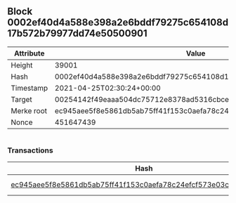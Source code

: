 ## Block 0002ef40d4a588e398a2e6bddf79275c654108d17b572b79977dd74e50500901

Attribute | Value
--- | ---
Height | 39001
Hash | 0002ef40d4a588e398a2e6bddf79275c654108d17b572b79977dd74e50500901
Timestamp | 2021-04-25T02:30:24+00:00
Target | 00254142f49eaaa504dc75712e8378ad5316cbcead634704b3734b6271167cc4
Merke root | ec945aee5f8e5861db5ab75ff41f153c0aefa78c24efcf573e03c9bdc0620e2c
Nonce | 451647439

```

```

### Transactions

Hash | Amount
--- | ---
[ec945aee5f8e5861db5ab75ff41f153c0aefa78c24efcf573e03c9bdc0620e2c](ec945aee5f8e5861db5ab75ff41f153c0aefa78c24efcf573e03c9bdc0620e2c.md) | 10.00000000 SKEPTI 
